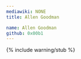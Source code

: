 ```yaml
---
mediawiki: NONE
title: Allen Goodman

name: Allen Goodman
github: 0x00b1
---
```


{% include warning/stub %}
